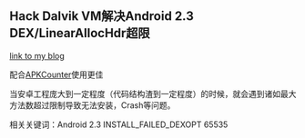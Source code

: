 ## Hack Dalvik VM解决Android 2.3 DEX/LinearAllocHdr超限 ##

[link to my blog](http://viila.info/2014/04/android-2-3-dex-max-function-problem/)

配合[APKCounter](https://github.com/viilaismonster/ApkFuncCounter)使用更佳

当安卓工程庞大到一定程度（代码结构渣到一定程度）的时候，就会遇到诸如最大方法数超过限制导致无法安装，Crash等问题。

相关关键词：Android 2.3 INSTALL_FAILED_DEXOPT 65535
